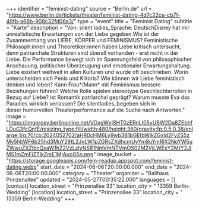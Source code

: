 +++
identifier = "feminist-dating"
source = "Berlin.de"
url = "https://www.berlin.de/tickets/theater/feminist-dating-4d7c22ce-cb7f-49fb-a68b-908c32fd06a3/"
type = "event"
title = "Feminist Dating"
subtitle = "Karte"
description = "Von: silent ladies_Sprache: DeutschDisney hat mir unrealistische Erwartungen von der Liebe gegeben.Wie ist der Zusammenhang von LIEBE, KÖRPER und FEMINISMUS? Feministische Philosoph:innen und Theoretiker:innen haben Liebe kritisch untersucht, denn patriarchale Strukturen sind überall vorhanden - erst recht in der Liebe. Die Performance bewegt sich im Spannungsfeld von philosophischer Anschauung, politischer Überzeugung und emotionaler Erwartungshaltung. Liebe existiert weltweit in allen Kulturen und wurde oft beschrieben. Worin unterscheiden sich Penis und Klitoris? Wie können wir Liebe feministisch denken und leben? Kann Frau*/Mann* mit Feminismus bessere Beziehungen führen? Welche Rolle spielen stereotype Geschlechterrollen in Bezug auf Liebe? Ist Romantik patriarchal geprägt? Warum musste Eva das Paradies wirklich verlassen? Die silentladies_begeben sich in dieser humorvollen Theaterperformance auf die Suche nach Antworten."
image = "https://imgproxy.berlinonline.net/VOxgWyjSHT0zERnLI05yUBW2Da8ZEbhfLDuG3fcQnfE/resizing_type:fill/width:480/height:360/gravity:fp:0.5:0.38/enlarge:1/q:70/cb:2024052702/aHR0cHM6Ly9wb3B1bGEtbWlkZGxld2FyZS5zMy5hbWF6b25hd3MuY29tL2JvLW1pZGRsZXdhcmUvYm8uYmRlX2NoYW5uZWwuZXZlbnQvaW1hZ2VzLzIyNS81NmVmNTVmOS02M2VjLWExY2MtY2JlMS1mZmFiZTlkZmE1MjAucG5n.png"
image_bucket = "https://storage.googleapis.com/fem-readup.appspot.com/feminist-dating.webp"
start_date = "2024-06-06T20:00:00.000"
end_date = "2024-06-06T20:00:00.000"
category = "Theater"
organizer = "Ballhaus Prinzenallee"
updated = "2024-05-27T00:35:22.000"
languages = []
[contact]
location_street = "Prinzenallee 33"
location_city = " 13359 Berlin-Wedding"
[location]
location_street = "Prinzenallee 33"
location_city = " 13359 Berlin-Wedding"
+++